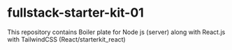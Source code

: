 # fullstack-starter-kit-01

This repository contains Boiler plate for Node js (server) along with React.js with TailwindCSS (React/starterkit_react)